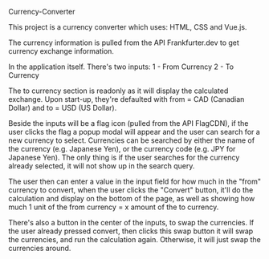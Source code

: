 Currency-Converter

This project is a currency converter which uses: HTML, CSS and Vue.js.

The currency information is pulled from the API Frankfurter.dev to get currency exchange information.

In the application itself. There's two inputs: 
1 - From Currency
2 - To Currency

The to currency section is readonly as it will display the calculated exchange. Upon start-up, they're defaulted with from = CAD (Canadian Dollar) and to = USD (US Dollar).

Beside the inputs will be a flag icon (pulled from the API FlagCDN), if the user clicks the flag a popup modal will appear and the user can search for a new currency to select. Currencies can be searched by either the name of the currency (e.g. Japanese Yen), or the currency code (e.g. JPY for Japanese Yen). The only thing is if the user searches for the currency already selected, it will not show up in the search query.

The user then can enter a value in the input field for how much in the "from" currency to convert, when the user clicks the "Convert" button, it'll do the calculation and display on the bottom of the page, as well as showing how much 1 unit of the from currency = x amount of the to currency.

There's also a button in the center of the inputs, to swap the currencies. If the user already pressed convert, then clicks this swap button it will swap the currencies, and run the calculation again. Otherwise, it will just swap the currencies around.
